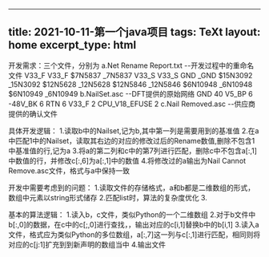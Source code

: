 
---
title: 2021-10-11-第一个java项目
tags: TeXt
layout: home
excerpt_type: html
---

开发需求：三个文件，分别为
  a.Net Rename Report.txt --开发过程中的重命名文件
    V33_F                                             V33_F
    $7N5837                                           _7N5837
    V33_S                                             V33_S
    GND                                               _GND
    $15N3092                                          _15N3092
    $12N5628                                          _12N5628
    $12N5846                                          _12N5846
    $6N10948                                          _6N10948
    $6N10949                                          _6N10949
  b.NailSet.asc --DFT提供的原始网络
    GND 40
    V5_BP 6
    -48V_BK 6
    RTN 6
    V33_F 2
    CPU_V18_EFUSE 2 
  c.Nail Removed.asc --供应商提供的确认文件
    
  
具体开发逻辑：
  1.读取b中的Nailset,记为b,其中第一列是需要用到的基准值
  2.在a中匹配1中的Nailset，读取其右边的对应的修改过后的Rename数值,删除不包含1中基准值的行,记为a
  3.将a的第二列和c中的第7列进行匹配，删除c中不包含a[:,1]中数值的行，并修改c[:,6]为a[:,1]中的数值
  4.将修改过的a输出为Nail Cannot Remove.asc文件，格式与a中保持一致
  
开发中需要考虑到的问题：
  1.读取文件的存储格式，a和b都是二维数组的形式，数组中元素以string形式储存
  2.匹配list时，算法的复杂度优化
  3.
  
基本的算法逻辑：
  1.读入b，c文件，类似Python的一个二维数组
  2.对于b文件中b[:,0]的数据，在c中的c[;,0]进行查找，，输出对应的c[i,1]替换b中的b[i,1]
  3.读入a文件，格式应为类似Python的多位数组，a[:,7]这一列与c[:,1]进行匹配，相同则将对应的c[j:1]扩充到到新声明的数组当中
  4.输出文件
